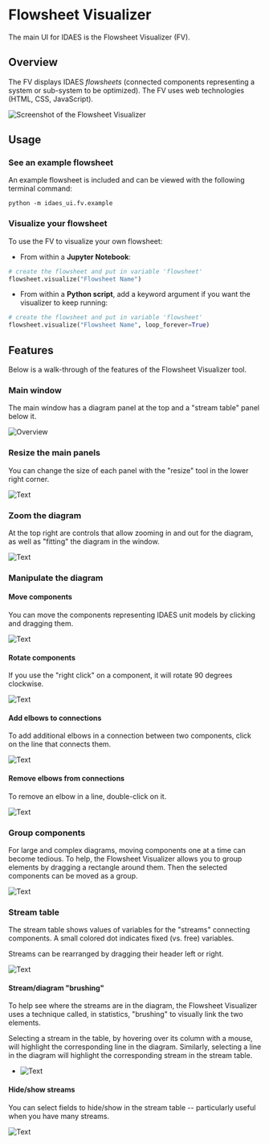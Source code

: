 # Flowsheet Visualizer
The main UI for IDAES is the Flowsheet Visualizer (FV).

## Overview

The FV displays IDAES *flowsheets* (connected components representing a system or 
sub-system to be optimized). 
The FV uses web technologies (HTML, CSS, JavaScript).

![Screenshot of the Flowsheet Visualizer](_static/sample_fv.png)

## Usage

### See an example flowsheet
An example flowsheet is included and can be viewed with the following terminal command:

```shell
python -m idaes_ui.fv.example
```

### Visualize your flowsheet
To use the FV to visualize your own flowsheet:
* From within a **Jupyter Notebook**:
```python
# create the flowsheet and put in variable 'flowsheet'
flowsheet.visualize("Flowsheet Name")
```
* From within a **Python script**, add a keyword argument if you want the visualizer to keep running: 
```python
# create the flowsheet and put in variable 'flowsheet'
flowsheet.visualize("Flowsheet Name", loop_forever=True)
```

## Features
Below is a walk-through of the features of the Flowsheet Visualizer tool.

### Main window
The main window has a diagram panel at the top and a "stream table" panel below it.

![Overview](_static/fv/fv1.png)

### Resize the main panels
You can change the size of each panel with the "resize" tool in the lower right corner.

![Text](_static/fv/fv2.png)

### Zoom the diagram
At the top right are controls that allow zooming in and out for the diagram, as well as "fitting" the diagram in the window.

![Text](_static/fv/fv3.png)

### Manipulate the diagram

#### Move components
You can move the components representing IDAES unit models by clicking and dragging them.

![Text](_static/fv/fvr1.png)

#### Rotate components
If you use the "right click" on a component, it will rotate 90 degrees clockwise.

![Text](_static/fv/fvr2.png)

#### Add elbows to connections
To add additional elbows in a connection between two components, click on the line that connects them.

![Text](_static/fv/fvr3.png)

#### Remove elbows from connections
To remove an elbow in a line, double-click on it.

![Text](_static/fv/fvr4.png)

### Group components
For large and complex diagrams, moving components one at a time can become tedious.
To help, the Flowsheet Visualizer allows you to group elements by dragging a rectangle
around them. Then the selected components can be moved as a group.

![Text](_static/fv/fvg1.png)


### Stream table

The stream table shows values of variables for the "streams" connecting components.
A small colored dot indicates fixed (vs. free) variables.

Streams can be rearranged by dragging their header left or right.

![Text](_static/fv/fvst1.png)

#### Stream/diagram "brushing"

To help see where the streams are in the diagram, the Flowsheet Visualizer
uses a technique called, in statistics, "brushing" to visually link the two elements.

Selecting a stream in the table, by hovering over its column with a mouse, will 
highlight the corresponding line in the diagram.
Similarly, selecting a line in the diagram will highlight the corresponding 
stream in the stream table.

* ![Text](_static/fv/fvst3.png)

#### Hide/show streams
You can select fields to hide/show in the stream table -- particularly useful when you have many streams.

![Text](_static/fv/fvst2.png)
